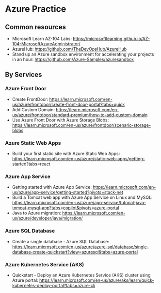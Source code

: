 # Azure Practice

## Common resources

- Microsoft Learn AZ-104 Labs: https://microsoftlearning.github.io/AZ-104-MicrosoftAzureAdministrator/
- AzureHub: https://github.com/TheDevOpsHub/AzureHub
- Stand up an Azure sandbox environment for accelerating your projects in an hour: https://github.com/Azure-Samples/azuresandbox
## By Services

### Azure Front Door

- Create FrontDoor: https://learn.microsoft.com/en-us/azure/frontdoor/create-front-door-portal?tabs=quick
- Add Custom Domain: https://learn.microsoft.com/en-us/azure/frontdoor/standard-premium/how-to-add-custom-domain
- Use Azure Front Door with Azure Storage Blobs: https://learn.microsoft.com/en-us/azure/frontdoor/scenario-storage-blobs

### Azure Static Web Apps

- Build your first static site with Azure Static Web Apps: https://learn.microsoft.com/en-us/azure/static-web-apps/getting-started?tabs=react

### Azure App Service

- Getting started with Azure App Service: https://learn.microsoft.com/en-us/azure/app-service/getting-started?pivots=stack-net
- Build a Tomcat web app with Azure App Service on Linux and MySQL: https://learn.microsoft.com/en-us/azure/app-service/tutorial-java-tomcat-mysql-app?tabs=copilot&pivots=azure-portal
- Java to Azure migration: https://learn.microsoft.com/en-us/azure/developer/java/migration/

### Azure SQL Database

- Create a single database - Azure SQL Database: https://learn.microsoft.com/en-us/azure/azure-sql/database/single-database-create-quickstart?view=azuresql&tabs=azure-portal

### Azure Kubernetes Service (AKS)

- Quickstart - Deploy an Azure Kubernetes Service (AKS) cluster using Azure portal: https://learn.microsoft.com/en-us/azure/aks/learn/quick-kubernetes-deploy-portal?tabs=azure-cli
